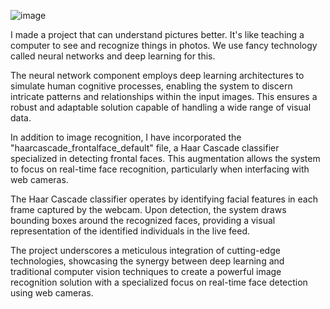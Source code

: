 ![image](https://github.com/Mousumi-Deb/DeepLearning/assets/122649718/1c0737da-303a-465f-bdcd-bf8c0b86764b)

I made a project that can understand pictures better. It's like teaching a computer to see and recognize things in photos. We use fancy technology called neural networks and deep learning for this.

The neural network component employs deep learning architectures to simulate human cognitive processes, enabling the system to discern intricate patterns and relationships within the input images. This ensures a robust and adaptable solution capable of handling a wide range of visual data.

In addition to image recognition, I have incorporated the "haarcascade_frontalface_default" file, a Haar Cascade classifier specialized in detecting frontal faces. This augmentation allows the system to focus on real-time face recognition, particularly when interfacing with web cameras.

The Haar Cascade classifier operates by identifying facial features in each frame captured by the webcam. Upon detection, the system draws bounding boxes around the recognized faces, providing a visual representation of the identified individuals in the live feed.

The project underscores a meticulous integration of cutting-edge technologies, showcasing the synergy between deep learning and traditional computer vision techniques to create a powerful image recognition solution with a specialized focus on real-time face detection using web cameras.
